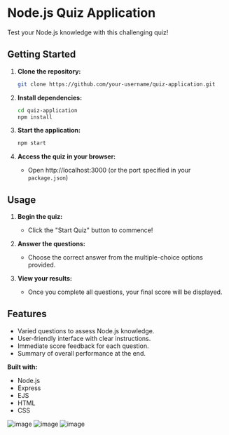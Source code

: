  # Node.js Quiz Application

Test your Node.js knowledge with this challenging quiz!

## Getting Started

1. **Clone the repository:**

   ```bash
   git clone https://github.com/your-username/quiz-application.git
   ```

2. **Install dependencies:**

   ```bash
   cd quiz-application
   npm install
   ```

3. **Start the application:**

   ```bash
   npm start
   ```

4. **Access the quiz in your browser:**

   - Open http://localhost:3000 (or the port specified in your `package.json`)

## Usage

1. **Begin the quiz:**
   - Click the "Start Quiz" button to commence!

2. **Answer the questions:**
   - Choose the correct answer from the multiple-choice options provided.

3. **View your results:**
   - Once you complete all questions, your final score will be displayed.

## Features

- Varied questions to assess Node.js knowledge.
- User-friendly interface with clear instructions.
- Immediate score feedback for each question.
- Summary of overall performance at the end.

**Built with:**

- Node.js
- Express
- EJS
- HTML
- CSS

![image](https://github.com/rishiiiidha/quiz-application/assets/126899168/d150faf3-e2b4-4747-8408-e39e990fbaaf)
![image](https://github.com/rishiiiidha/quiz-application/assets/126899168/62b8d4bf-5fd6-4218-90c4-18f62027b3b3)
![image](https://github.com/rishiiiidha/quiz-application/assets/126899168/35802dd1-ca6a-4700-8a87-1d2a754ac335)
